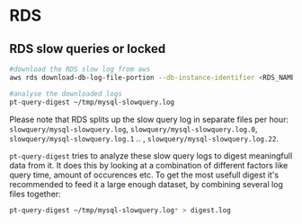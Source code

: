 # RDS

## RDS slow queries or locked

```bash
#download the RDS slow log from aws
aws rds download-db-log-file-portion --db-instance-identifier <RDS_NAME> --log-file-name slowquery/mysql-slowquery.log >> ~/tmp/mysql-slowquery.log

#analyse the downloaded logs
pt-query-digest ~/tmp/mysql-slowquery.log
```

Please note that RDS splits up the slow query log in separate files per hour: `slowquery/mysql-slowquery.log`, `slowquery/mysql-slowquery.log.0`, `slowquery/mysql-slowquery.log.1` .. , `slowquery/mysql-slowquery.log.22`.

`pt-query-digest` tries to analyze these slow query logs to digest meaningfull data from it. It does this by looking at a combination of different factors like query time, amount of occurences etc. To get the most usefull digest it's recommended to feed it a large enough dataset, by combining several log files together:

```bash
pt-query-digest ~/tmp/mysql-slowquery.log* > digest.log
```
